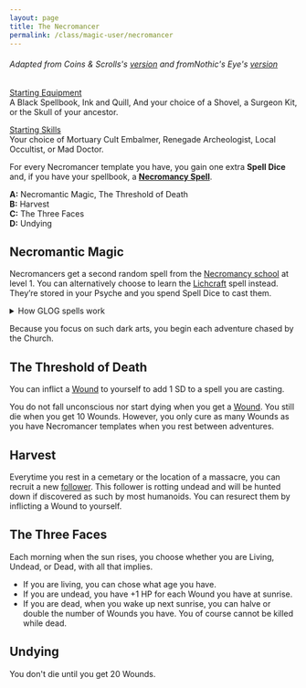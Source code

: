 ```yaml
---
layout: page
title: The Necromancer
permalink: /class/magic-user/necromancer
---
```


###### Adapted from Coins & Scrolls's [version](https://coinsandscrolls.blogspot.com/2017/11/osr-necromancers.html) and fromNothic's Eye's [version](https://nothicseye.blogspot.com/2022/09/for-qal-ashen.html)

<ins>Starting Equipment</ins><br>
A Black Spellbook, Ink and Quill, And your choice of a Shovel, a Surgeon Kit, or the Skull of your ancestor.

<ins>Starting Skills</ins><br>
Your choice of Mortuary Cult Embalmer, Renegade Archeologist, Local Occultist, or Mad Doctor.

For every Necromancer template you have, you gain one extra **Spell Dice** and, if you have your spellbook, a **[Necromancy Spell](/spells/#necromancy)**.

**A:** Necromantic Magic, The Threshold of Death<br>
**B:** Harvest <br>
**C:** The Three Faces <br>
**D:** Undying <br>

## Necromantic Magic
Necromancers get a second random spell from the [Necromancy school](/spells/#necromancy) at level 1. You can alternatively choose to learn the [Lichcraft](/2020/11/13/lichcraft/) spell instead.  They’re stored in your Psyche and you spend Spell Dice to cast them.

<details markdown="1">
<summary>How GLOG spells work</summary>
<ins>Spell Dice (SD)</ins><br>
You get 1 per Necromancer template. They are D6s.

Whenever you cast a spell, you choose how many SD to invest into it. The result of the spell depends on the number of [dice] and their [sum].

If a SD rolls a 1, 2 or 3, you don’t lose it. Otherwise, you lose it until you get a night of sleep. You can’t cast without SD.

Every time you roll doubles you get closer to *Catastrophe*.

<ins>Catastrophe</ins><br>
Every time you roll doubles you gain 1 *Doom Point*. Every time you gain a _Doom Point_, roll a D20. If you roll equal to or below your doom score, you trigger a [catastrophe](/list/spell-catastrophe).
</details>

Because you focus on such dark arts, you begin each adventure chased by the Church.

## The Threshold of Death
You can inflict a [Wound](/2020/11/09/base-rules/) to yourself to add 1 SD to a spell you are casting.

You do not fall unconscious nor start dying when you get a [Wound](/2020/11/09/base-rules/). You still die when you get 10 Wounds. However, you only cure as many Wounds as you have Necromancer templates when you rest between adventures.

## Harvest
Everytime you rest in a cemetary or the location of a massacre, you can recruit a new [follower](/2017/06/osr-table-of-camp-followers.html). This follower is rotting undead and will be hunted down if discovered as such by most humanoids. You can resurect them by inflicting a Wound to yourself.

## The Three Faces
Each morning when the sun rises, you choose whether you are Living, Undead, or Dead, with all that implies.

-  If you are living, you can chose what age you have.
-  If you are undead, you have +1 HP for each Wound you have at sunrise.
-  If you are dead, when you wake up next sunrise, you can halve or double the number of Wounds you have. You of course cannot be killed while dead.

## Undying
You don't die until you get 20 Wounds.
